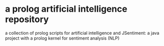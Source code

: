 # a prolog artificial intelligence repository

a collection of prolog scripts for artificial intelligence
and JSentiment: a java project with a prolog kernel for sentiment analysis (NLP)
